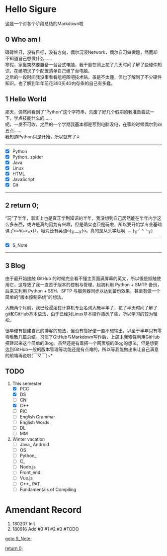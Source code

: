 # Hello Sigure
这是一个对各个阶段总结的Markdown啦
## 0 Who am I
碌碌终日，没有目标，没有方向，偶尔沉浸Network，偶尔自习做做题，然而却不知道自己想做什么……  
寒假，家里突然要置备一台台式电脑，我干脆在网上花了几天时间了解了些硬件知识，在组吧求了个配置清单自己组了台电脑。  
之后的一段时间我没事看看组吧图吧技术贴，虽是不太懂，但也了解到了不少硬件知识。也了解到半年前花390买4G内存条的自己有多蠢。

## 1 Hello World
那天，偶然间看到了"Python"这个字符串，荒废了好几个假期的我准备尝试一下，学点技能什么的……  
呃，一发不可收，之后的一个学期我基本都是写到电脑没电，在家的时候偶尔到四五点……  
我知道Python只是开始，所以就有了↓

---
- [x] Python
- [x] Python_ spider
- [x] Java
- [x] Linux
- [x] HTML
- [x] JavaScript
- [x] Git
---

## 2 return 0;
“玩”了半年，事实上也是真正学到知识的半年，我没想到自己居然能在半年内学这么多东西，或许是真的因为有兴趣，但是确实也只是玩啦，所以要开始学专业基础课了ε≡٩(๑>₃<)۶，哦对还有英语o(╥﹏╥)o，真的是从头学起啊……(╥╯^╰╥)

---
- [x] S_Note
---

## 3 Blog
由于最开始接触 GitHub 的时候完全看不懂主页面满屏幕的英文，所以很是抵触使用它，这导致了我一直苦于版本的控制与管理，起初利用 Python + SMTP 备份，后来又利用 Python + SSH、SFTP 与服务器同步以达到备份效果，甚至有做一个简单的“版本控制系统”的想法。  

大概两个月前，我已经浸淫在计算机专业名词大概半年了，花了半天时间了解了git和GitHub基本语法，由于已经对Linux基本操作熟悉了些，所以学习的较为轻松。

很早便有搭建自己的博客的想法，但没有搭好便一直不想输出，以至于半年只有零零散散几篇总结。习惯了GitHub与Markdown写作后，上周末我索性利用GitHub搭建起来这个简单的Blog。虽然还是有着搭一个网页版的Blog的想法，但是想要达到GitHub一般的版本管理等功能还是有点难的，所以等我能做出来让自己满意的前端再说啦(￣▽￣)~*

## TODO
1. This semester
    - [x] PCC
    - [x] DS
    - [ ] CN
    - [x] C++
    - [ ] PIC
    - [ ] English Grammar
    - [ ] English Words
    - [ ] DL
    - [ ] MM

2. Winter vacation
    - [ ] Java_ Android
    - [ ] OS
    - [ ] Python_ 
    - [ ] C_ 
    - [ ] Node.js
    - [ ] Front_end
    - [ ] Vue.js
    - [ ] C++_ PAT
    - [ ] Fundamentals of Compiling

# Amendant Record
1. 180207 Init
2. 180916 Add #0 #1 #2 #3 #TODO

[goto S_Note;](../README.md)

[return 0;](#hello-sigure)